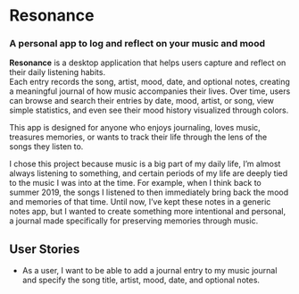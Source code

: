 # Resonance
### A personal app to log and reflect on your music and mood

**Resonance** is a desktop application that helps users capture and reflect on their daily listening habits.  
Each entry records the song, artist, mood, date, and optional notes, creating a meaningful journal of how music accompanies their lives. Over time, users can browse and search their entries by date, mood, artist, or song, view simple statistics, and even see their mood history visualized through colors.

This app is designed for anyone who enjoys journaling, loves music, treasures memories, or wants to track their life through the lens of the songs they listen to.  

I chose this project because music is a big part of my daily life, I’m almost always listening to something, and certain periods of my life are deeply tied to the music I was into at the time. For example, when I think back to summer 2019, the songs I listened to then immediately bring back the mood and memories of that time. Until now, I’ve kept these notes in a generic notes app, but I wanted to create something more intentional and personal, a journal made specifically for preserving memories through music.


## User Stories

- As a user, I want to be able to add a journal entry to my music journal and specify the song title, artist, mood, date, and optional notes.